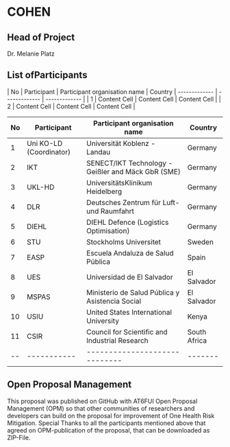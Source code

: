# COHEN
## Head of Project 
Dr. Melanie Platz


## List ofParticipants 

| No  | Participant | Participant organisation name | Country 
| ------------- | ------------- | ------------- |
| 1  | Content Cell  | Content Cell  | Content Cell  |
| 2  | Content Cell  | Content Cell  | Content Cell  |


| No | Participant | Participant organisation name | Country |
| -- | ----------- | ----------------------------- | ------- |
| 1  | Uni KO-LD (Coordinator) | Universität Koblenz - Landau | Germany |
| 2  | IKT | SENECT/IKT Technology - Geißler and Mäck GbR (SME) | Germany |
| 3  | UKL-HD | UniversitätsKlinikum Heidelberg | Germany |
| 4  | DLR |  Deutsches Zentrum für Luft- und Raumfahrt | Germany |
| 5  | DIEHL | DIEHL Defence (Logistics Optimisation) | Germany |
| 6  | STU | Stockholms Universitet | Sweden |
| 7  | EASP | Escuela Andaluza de Salud Pública | Spain |
| 8  | UES | Universidad de El Salvador | El Salvador |
| 9  | MSPAS | Ministerio de Salud Pública y Asistencia Social | El Salvador |
| 10 | USIU | United States International University | Kenya |
| 11 | CSIR | Council for Scientific and Industrial Research | South Africa |
| -- | ----------- | ----------------------------- | ------- |

## Open Proposal Management
This proposal was published on GitHub with AT6FUI Open Proposal Management (OPM) so that other communities of researchers and developers can build on the proposal for improvement of One Health Risk Mitigation. Special Thanks to all the participants mentioned above that agreed on OPM-publication of the proposal, that can be downloaded as ZIP-File.
